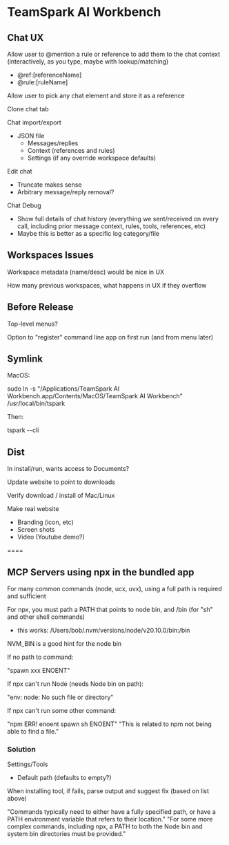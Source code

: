 # TeamSpark AI Workbench

## Chat UX

Allow user to @mention a rule or reference to add them to the chat context (interactively, as you type, maybe with lookup/matching)
- @ref:[referenceName]
- @rule:[ruleName]

Allow user to pick any chat element and store it as a reference

Clone chat tab

Chat import/export
- JSON file
  - Messages/replies
  - Context (references and rules)
  - Settings (if any override workspace defaults)

Edit chat
- Truncate makes sense
- Arbitrary message/reply removal?

Chat Debug
- Show full details of chat history (everything we sent/received on every call, including prior message context, rules, tools, references, etc)
- Maybe this is better as a specific log category/file

## Workspaces Issues

Workspace metadata (name/desc) would be nice in UX

How many previous workspaces, what happens in UX if they overflow

## Before Release

Top-level menus?

Option to "register" command line app on first run (and from menu later)

## Symlink

MacOS:

sudo ln -s "/Applications/TeamSpark AI Workbench.app/Contents/MacOS/TeamSpark AI Workbench" /usr/local/bin/tspark

Then:

tspark --cli

## Dist

In install/run, wants access to Documents?

Update website to point to downloads

Verify download / install of Mac/Linux

Make real website
- Branding (icon, etc)
- Screen shots
- Video (Youtube demo?)

====

## MCP Servers using npx in the bundled app

For many common commands (node, ucx, uvx), using a full path is required and sufficient

For npx, you must path a PATH that points to node bin, and /bin (for "sh" and other shell commands)
- this works: /Users/bob/.nvm/versions/node/v20.10.0/bin:/bin

NVM_BIN is a good hint for the node bin

If no path to command:

  "spawn xxx ENOENT"

If npx can't run Node (needs Node bin on path):

  "env: node: No such file or directory"

If npx can't run some other command:

  "npm ERR! enoent spawn sh ENOENT"
  "This is related to npm not being able to find a file."

### Solution

Settings/Tools
- Default path (defaults to empty?)

When installing tool, if fails, parse output and suggest fix (based on list above)

"Commands typically need to either have a fully specified path, or have a PATH environment variable that refers to their location."
"For some more complex commands, including npx, a PATH to both the Node bin and system bin directories must be provided."